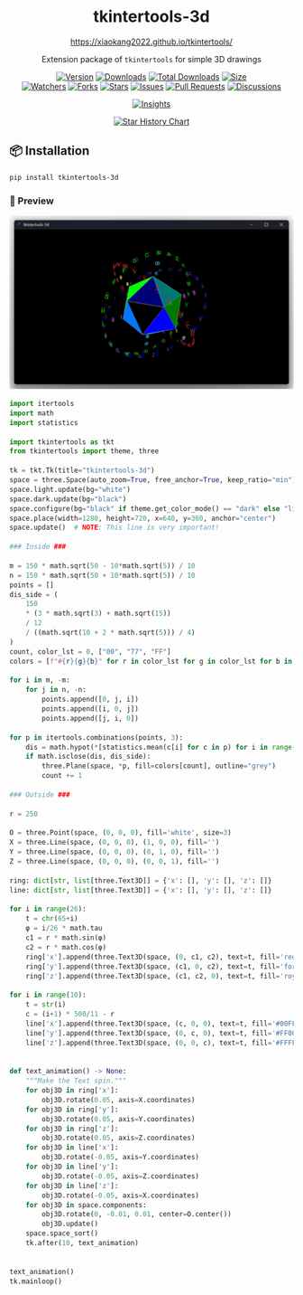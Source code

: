 <h1 align="center">tkintertools-3d</h1>

<p align="center"><a title="Official Website" href="https://xiaokang2022.github.io/tkintertools/">https://xiaokang2022.github.io/tkintertools/</a></p>

<p align="center">Extension package of <code>tkintertools</code> for simple 3D drawings</p>

<p align="center">
<a href="https://github.com/Xiaokang2022/tkintertools-3d/releases"><img alt="Version" src="https://img.shields.io/github/v/release/Xiaokang2022/tkintertools-3d?include_prereleases&logo=github&label=Version" title="Latest Version" /></a>
<a href="https://pypistats.org/packages/tkintertools-3d"><img alt="Downloads" src="https://img.shields.io/pypi/dm/tkintertools-3d?label=Downloads&logo=pypi&logoColor=skyblue" title="Downloads" /></a>
<a href="https://pepy.tech/project/tkintertools-3d"><img alt="Total Downloads" src="https://img.shields.io/pepy/dt/tkintertools-3d?logo=pypi&logoColor=gold&label=Total%20Downloads" title="Total Downloads" /></a>
<a href="https://github.com/Xiaokang2022/tkintertools-3d"><img alt="Size" src="https://img.shields.io/github/languages/code-size/Xiaokang2022/tkintertools-3d?label=Size&logo=github" title="Code Size"/></a>
<br/>
<a href="https://github.com/Xiaokang2022/tkintertools-3d/watchers"><img alt="Watchers" src="https://img.shields.io/github/watchers/Xiaokang2022/tkintertools-3d?label=Watchers&logo=github&style=flat" title="Watchers" /></a>
<a href="https://github.com/Xiaokang2022/tkintertools-3d/forks"><img alt="Forks" src="https://img.shields.io/github/forks/Xiaokang2022/tkintertools-3d?label=Forks&logo=github&style=flat" title="Forks" /></a>
<a href="https://github.com/Xiaokang2022/tkintertools-3d/stargazers"><img alt="Stars" src="https://img.shields.io/github/stars/Xiaokang2022/tkintertools-3d?label=Stars&color=gold&logo=github&style=flat" title="Stars" /></a>
<a href="https://github.com/Xiaokang2022/tkintertools-3d/issues"><img alt="Issues" src="https://img.shields.io/github/issues/Xiaokang2022/tkintertools-3d?label=Issues&logo=github" title="Issues" /></a>
<a href="https://github.com/Xiaokang2022/tkintertools-3d/pulls"><img alt="Pull Requests" src="https://img.shields.io/github/issues-pr/Xiaokang2022/tkintertools-3d?label=Pull%20Requests&logo=github" title="Pull Requests" /></a>
<a href="https://github.com/Xiaokang2022/tkintertools-3d/discussions"><img alt="Discussions" src="https://img.shields.io/github/discussions/Xiaokang2022/tkintertools-3d?label=Discussions&logo=github" title="Discussions" /></a>
</p>

<p align="center">
<a href="https://github.com/Xiaokang2022/tkintertools-3d/pulse"><img alt="Insights" src="https://repobeats.axiom.co/api/embed/bdabcdebf74f33dcec27065e08f54c8e2d58a4d0.svg" /></a>
</p>

<p align="center">
    <a href="https://star-history.com/#Xiaokang2022/tkintertools-3d&Date">
        <picture>
            <source media="(prefers-color-scheme: dark)" srcset="https://api.star-history.com/svg?repos=Xiaokang2022/tkintertools-3d&type=Date&theme=dark" />
            <source media="(prefers-color-scheme: light)" srcset="https://api.star-history.com/svg?repos=Xiaokang2022/tkintertools-3d&type=Date" />
            <img alt="Star History Chart" src="https://api.star-history.com/svg?repos=Xiaokang2022/tkintertools-3d&type=Date" />
        </picture>
    </a>
</p>

📦 Installation
----------------

```bash
pip install tkintertools-3d
```

### 👀 Preview

![preview](preview.png)

```python
import itertools
import math
import statistics

import tkintertools as tkt
from tkintertools import theme, three

tk = tkt.Tk(title="tkintertools-3d")
space = three.Space(auto_zoom=True, free_anchor=True, keep_ratio="min")
space.light.update(bg="white")
space.dark.update(bg="black")
space.configure(bg="black" if theme.get_color_mode() == "dark" else "light")
space.place(width=1280, height=720, x=640, y=360, anchor="center")
space.update()  # NOTE: This line is very important!

### Inside ###

m = 150 * math.sqrt(50 - 10*math.sqrt(5)) / 10
n = 150 * math.sqrt(50 + 10*math.sqrt(5)) / 10
points = []
dis_side = (
    150
    * (3 * math.sqrt(3) + math.sqrt(15))
    / 12
    / ((math.sqrt(10 + 2 * math.sqrt(5))) / 4)
)
count, color_lst = 0, ["00", "77", "FF"]
colors = [f"#{r}{g}{b}" for r in color_lst for g in color_lst for b in color_lst]

for i in m, -m:
    for j in n, -n:
        points.append([0, j, i])
        points.append([i, 0, j])
        points.append([j, i, 0])

for p in itertools.combinations(points, 3):
    dis = math.hypot(*[statistics.mean(c[i] for c in p) for i in range(3)])
    if math.isclose(dis, dis_side):
        three.Plane(space, *p, fill=colors[count], outline="grey")
        count += 1

### Outside ###

r = 250

O = three.Point(space, (0, 0, 0), fill='white', size=3)
X = three.Line(space, (0, 0, 0), (1, 0, 0), fill='')
Y = three.Line(space, (0, 0, 0), (0, 1, 0), fill='')
Z = three.Line(space, (0, 0, 0), (0, 0, 1), fill='')

ring: dict[str, list[three.Text3D]] = {'x': [], 'y': [], 'z': []}
line: dict[str, list[three.Text3D]] = {'x': [], 'y': [], 'z': []}

for i in range(26):
    t = chr(65+i)
    φ = i/26 * math.tau
    c1 = r * math.sin(φ)
    c2 = r * math.cos(φ)
    ring['x'].append(three.Text3D(space, (0, c1, c2), text=t, fill='red'))
    ring['y'].append(three.Text3D(space, (c1, 0, c2), text=t, fill='forestgreen'))
    ring['z'].append(three.Text3D(space, (c1, c2, 0), text=t, fill='royalblue'))

for i in range(10):
    t = str(i)
    c = (i+1) * 500/11 - r
    line['x'].append(three.Text3D(space, (c, 0, 0), text=t, fill='#00FFFF'))
    line['y'].append(three.Text3D(space, (0, c, 0), text=t, fill='#FF00FF'))
    line['z'].append(three.Text3D(space, (0, 0, c), text=t, fill='#FFFF00'))


def text_animation() -> None:
    """Make the Text spin."""
    for obj3D in ring['x']:
        obj3D.rotate(0.05, axis=X.coordinates)
    for obj3D in ring['y']:
        obj3D.rotate(0.05, axis=Y.coordinates)
    for obj3D in ring['z']:
        obj3D.rotate(0.05, axis=Z.coordinates)
    for obj3D in line['x']:
        obj3D.rotate(-0.05, axis=Y.coordinates)
    for obj3D in line['y']:
        obj3D.rotate(-0.05, axis=Z.coordinates)
    for obj3D in line['z']:
        obj3D.rotate(-0.05, axis=X.coordinates)
    for obj3D in space.components:
        obj3D.rotate(0, -0.01, 0.01, center=O.center())
        obj3D.update()
    space.space_sort()
    tk.after(10, text_animation)


text_animation()
tk.mainloop()
```
